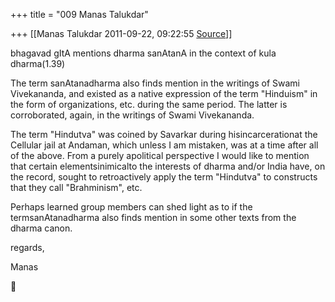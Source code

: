 +++
title = "009 Manas Talukdar"

+++
[[Manas Talukdar	2011-09-22, 09:22:55 [Source](https://groups.google.com/g/samskrita/c/4iauhWc1SZE)]]



bhagavad gItA mentions dharma sanAtanA in the context of kula dharma(1.39)

  

The term sanAtanadharma also finds mention in the writings of Swami Vivekananda, and existed as a native expression of the term "Hinduism" in the form of organizations, etc. during the same period. The latter is corroborated, again, in the writings of Swami Vivekananda.

  

The term "Hindutva" was coined by Savarkar during hisincarcerationat the Cellular jail at Andaman, which unless I am mistaken, was at a time after all of the above. From a purely apolitical perspective I would like to mention that certain elementsinimicalto the interests of dharma and/or India have, on the record, sought to retroactively apply the term "Hindutva" to constructs that they call "Brahminism", etc.

  

Perhaps learned group members can shed light as to if the termsanAtanadharma also finds mention in some other texts from the dharma canon.

  

regards,

Manas



